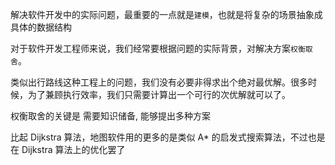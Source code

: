 解决软件开发中的实际问题，最重要的一点就是`建模`，也就是将复杂的场景抽象成具体的数据结构


对于软件开发工程师来说，我们经常要根据问题的实际背景，对解决方案`权衡取舍`。

类似出行路线这种工程上的问题，我们没有必要非得求出个绝对最优解。很多时候，为了兼顾执行效率，我们只需要计算出一个可行的次优解就可以了。



权衡取舍的关键是 需要知识储备,  能够提出多种方案



比起 Dijkstra 算法，地图软件用的更多的是类似 A* 的启发式搜索算法，不过也是在 Dijkstra 算法上的优化罢了